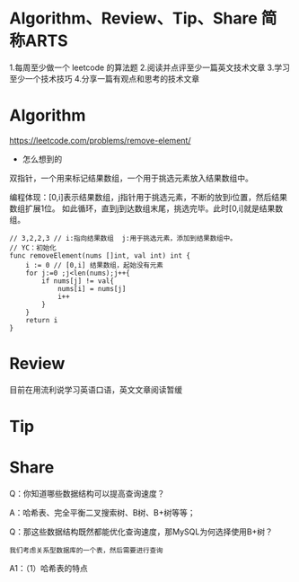 # Algorithm、Review、Tip、Share 简称ARTS
1.每周至少做一个 leetcode 的算法题 2.阅读并点评至少一篇英文技术文章 3.学习至少一个技术技巧 4.分享一篇有观点和思考的技术文章

# Algorithm

https://leetcode.com/problems/remove-element/

* 怎么想到的

双指针，一个用来标记结果数组，一个用于挑选元素放入结果数组中。

编程体现：[0,i]表示结果数组，j指针用于挑选元素，不断的放到i位置，然后结果数组扩展1位。
如此循环，直到j到达数组末尾，挑选完毕。此时[0,i]就是结果数组。

```
// 3,2,2,3 // i:指向结果数组  j:用于挑选元素，添加到结果数组中。
// YC：初始化
func removeElement(nums []int, val int) int {
    i := 0 // [0,i] 结果数组，起始没有元素 
    for j:=0 ;j<len(nums);j++{
        if nums[j] != val{
            nums[i] = nums[j]
            i++
        }
    }
    return i
}
```

# Review
目前在用流利说学习英语口语，英文文章阅读暂缓

# Tip

# Share

Q：你知道哪些数据结构可以提高查询速度？

A：哈希表、完全平衡二叉搜索树、B树、B+树等等；

Q：那这些数据结构既然都能优化查询速度，那MySQL为何选择使用B+树？ 

`我们考虑关系型数据库的一个表，然后需要进行查询`

A1：（1）哈希表的特点

